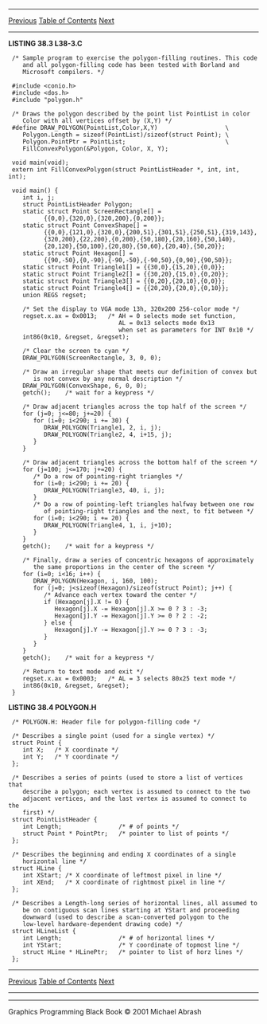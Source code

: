   ------------------------ --------------------------------- --------------------
  [Previous](38-02.html)   [Table of Contents](index.html)   [Next](38-04.html)
  ------------------------ --------------------------------- --------------------

**LISTING 38.3 L38-3.C**

     /* Sample program to exercise the polygon-filling routines. This code
        and all polygon-filling code has been tested with Borland and
        Microsoft compilers. */

     #include <conio.h>
     #include <dos.h>
     #include "polygon.h"

     /* Draws the polygon described by the point list PointList in color
        Color with all vertices offset by (X,Y) */
     #define DRAW_POLYGON(PointList,Color,X,Y)                   \
        Polygon.Length = sizeof(PointList)/sizeof(struct Point); \
        Polygon.PointPtr = PointList;                            \
        FillConvexPolygon(&Polygon, Color, X, Y);
       
     void main(void);
     extern int FillConvexPolygon(struct PointListHeader *, int, int, int);

     void main() {
        int i, j;
        struct PointListHeader Polygon;
        static struct Point ScreenRectangle[] =
              {{0,0},{320,0},{320,200},{0,200}};
        static struct Point ConvexShape[] =
              {{0,0},{121,0},{320,0},{200,51},{301,51},{250,51},{319,143},
              {320,200},{22,200},{0,200},{50,180},{20,160},{50,140},
              {20,120},{50,100},{20,80},{50,60},{20,40},{50,20}};
        static struct Point Hexagon[] =
              {{90,-50},{0,-90},{-90,-50},{-90,50},{0,90},{90,50}};
        static struct Point Triangle1[] = {{30,0},{15,20},{0,0}};
        static struct Point Triangle2[] = {{30,20},{15,0},{0,20}};
        static struct Point Triangle3[] = {{0,20},{20,10},{0,0}};
        static struct Point Triangle4[] = {{20,20},{20,0},{0,10}};
        union REGS regset;

        /* Set the display to VGA mode 13h, 320x200 256-color mode */
        regset.x.ax = 0x0013;   /* AH = 0 selects mode set function,
                                   AL = 0x13 selects mode 0x13
                                   when set as parameters for INT 0x10 */
        int86(0x10, &regset, &regset);

        /* Clear the screen to cyan */
        DRAW_POLYGON(ScreenRectangle, 3, 0, 0);

        /* Draw an irregular shape that meets our definition of convex but
           is not convex by any normal description */
        DRAW_POLYGON(ConvexShape, 6, 0, 0);
        getch();    /* wait for a keypress */

        /* Draw adjacent triangles across the top half of the screen */
        for (j=0; j<=80; j+=20) {
           for (i=0; i<290; i += 30) {
              DRAW_POLYGON(Triangle1, 2, i, j);
              DRAW_POLYGON(Triangle2, 4, i+15, j);
           }
        }

        /* Draw adjacent triangles across the bottom half of the screen */
        for (j=100; j<=170; j+=20) {
           /* Do a row of pointing-right triangles */
           for (i=0; i<290; i += 20) {
              DRAW_POLYGON(Triangle3, 40, i, j);
           }
           /* Do a row of pointing-left triangles halfway between one row
              of pointing-right triangles and the next, to fit between */
           for (i=0; i<290; i += 20) {
              DRAW_POLYGON(Triangle4, 1, i, j+10);
           }
        }
        getch();    /* wait for a keypress */

        /* Finally, draw a series of concentric hexagons of approximately
           the same proportions in the center of the screen */
        for (i=0; i<16; i++) {
           DRAW_POLYGON(Hexagon, i, 160, 100);
           for (j=0; j<sizeof(Hexagon)/sizeof(struct Point); j++) {
              /* Advance each vertex toward the center */
              if (Hexagon[j].X != 0) {
                 Hexagon[j].X -= Hexagon[j].X >= 0 ? 3 : -3;
                 Hexagon[j].Y -= Hexagon[j].Y >= 0 ? 2 : -2;
              } else {
                 Hexagon[j].Y -= Hexagon[j].Y >= 0 ? 3 : -3;
              }
           }
        }
        getch();    /* wait for a keypress */

        /* Return to text mode and exit */
        regset.x.ax = 0x0003;   /* AL = 3 selects 80x25 text mode */
        int86(0x10, &regset, &regset);
     }

**LISTING 38.4 POLYGON.H**

     /* POLYGON.H: Header file for polygon-filling code */

     /* Describes a single point (used for a single vertex) */
     struct Point {
        int X;   /* X coordinate */
        int Y;   /* Y coordinate */
     };

     /* Describes a series of points (used to store a list of vertices that
        describe a polygon; each vertex is assumed to connect to the two
        adjacent vertices, and the last vertex is assumed to connect to the
        first) */
     struct PointListHeader {
        int Length;                /* # of points */
        struct Point * PointPtr;   /* pointer to list of points */
     };

     /* Describes the beginning and ending X coordinates of a single
        horizontal line */
     struct HLine {
        int XStart; /* X coordinate of leftmost pixel in line */
        int XEnd;   /* X coordinate of rightmost pixel in line */
     };

     /* Describes a Length-long series of horizontal lines, all assumed to
        be on contiguous scan lines starting at YStart and proceeding
        downward (used to describe a scan-converted polygon to the
        low-level hardware-dependent drawing code) */
     struct HLineList {
        int Length;                /* # of horizontal lines */
        int YStart;                /* Y coordinate of topmost line */
        struct HLine * HLinePtr;   /* pointer to list of horz lines */
     };

  ------------------------ --------------------------------- --------------------
  [Previous](38-02.html)   [Table of Contents](index.html)   [Next](38-04.html)
  ------------------------ --------------------------------- --------------------

* * * * *

Graphics Programming Black Book © 2001 Michael Abrash
